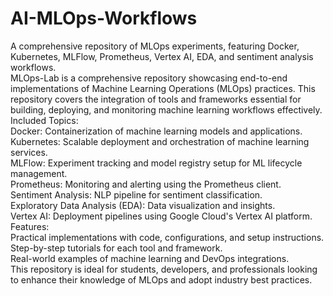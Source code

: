 # AI-MLOps-Workflows
A comprehensive repository of MLOps experiments, featuring Docker, Kubernetes, MLFlow, Prometheus, Vertex AI, EDA, and sentiment analysis workflows.
<br> 
MLOps-Lab is a comprehensive repository showcasing end-to-end implementations of Machine Learning Operations (MLOps) practices. This repository covers the integration of tools and frameworks essential for building, deploying, and monitoring machine learning workflows effectively.
<br>
Included Topics:<br>
Docker: Containerization of machine learning models and applications.<br>
Kubernetes: Scalable deployment and orchestration of machine learning services.<br>
MLFlow: Experiment tracking and model registry setup for ML lifecycle management.<br>
Prometheus: Monitoring and alerting using the Prometheus client.<br>
Sentiment Analysis: NLP pipeline for sentiment classification.<br>
Exploratory Data Analysis (EDA): Data visualization and insights.<br>
Vertex AI: Deployment pipelines using Google Cloud's Vertex AI platform.<br>
Features:<br>
Practical implementations with code, configurations, and setup instructions.<br>
Step-by-step tutorials for each tool and framework.<br>
Real-world examples of machine learning and DevOps integrations.<br>
This repository is ideal for students, developers, and professionals looking to enhance their knowledge of MLOps and adopt industry best practices.

